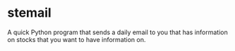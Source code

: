 # stemail
A quick Python program that sends a daily email to you that has information on stocks that you want to have information on. 
